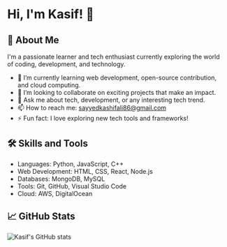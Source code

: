 # Hi, I'm Kasif! 👋

## 🚀 About Me
I'm a passionate learner and tech enthusiast currently exploring the world of coding, development, and technology.

- 🌱 I’m currently learning web development, open-source contribution, and cloud computing.
- 👯 I’m looking to collaborate on exciting projects that make an impact.
- 💬 Ask me about tech, development, or any interesting tech trend.
- 📫 How to reach me: sayyedkashifali86@gmail.com
- ⚡ Fun fact: I love exploring new tech tools and frameworks!

## 🛠️ Skills and Tools
- Languages: Python, JavaScript, C++ 
- Web Development: HTML, CSS, React, Node.js
- Databases: MongoDB, MySQL
- Tools: Git, GitHub, Visual Studio Code
- Cloud: AWS, DigitalOcean

## 📈 GitHub Stats
![Kasif's GitHub stats](https://github-readme-stats.vercel.app/api?username=@Sayyedkashifali&show_icons=true&theme=radical)

